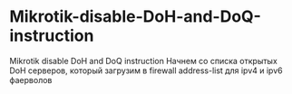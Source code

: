 # Mikrotik-disable-DoH-and-DoQ-instruction
Mikrotik disable DoH and DoQ instruction
Начнем со списка открытых DoH серверов, который загрузим в firewall address-list для ipv4 и ipv6 фаерволов
